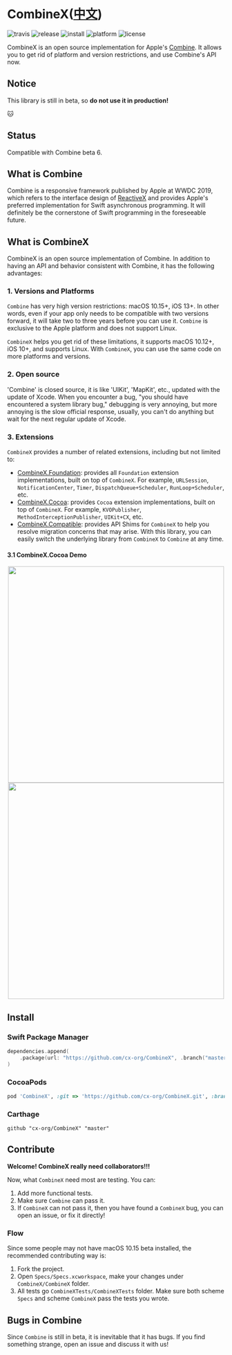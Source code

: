 # CombineX([中文](README.zh_cn.md))

![travis](https://img.shields.io/travis/cx-org/CombineX.svg)
![release](https://img.shields.io/github/release-pre/cx-org/combinex)
![install](https://img.shields.io/badge/install-spm%20%7C%20cocoapods%20%7C%20carthage-ff69b4)
![platform](https://img.shields.io/badge/platform-ios%20%7C%20macos%20%7C%20watchos%20%7C%20tvos%20%7C%20linux-lightgrey)
![license](https://img.shields.io/github/license/cx-org/combinex?color=black)

CombineX is an open source implementation for Apple's [Combine](https://developer.apple.com/documentation/combine). It allows you to get rid of platform and version restrictions, and use Combine's API now.

## Notice

This library is still in beta, so **do not use it in production!**

🐱

## Status

Compatible with Combine beta 6.

## What is Combine

Combine is a responsive framework published by Apple at WWDC 2019, which refers to the interface design of [ReactiveX](http://reactivex.io/) and provides Apple's preferred implementation for Swift asynchronous programming. It will definitely be the cornerstone of Swift programming in the foreseeable future.

## What is CombineX

CombineX is an open source implementation of Combine. In addition to having an API and behavior consistent with Combine, it has the following advantages:

### 1. Versions and Platforms

`Combine` has very high version restrictions: macOS 10.15+, iOS 13+. In other words, even if your app only needs to be compatible with two versions forward, it will take two to three years before you can use it. `Combine` is exclusive to the Apple platform and does not support Linux.

`CombineX` helps you get rid of these limitations, it supports macOS 10.12+, iOS 10+, and supports Linux. With `CombineX`, you can use the same code on more platforms and versions.

### 2. Open source

'Combine' is closed source, it is like 'UIKit', 'MapKit', etc., updated with the update of Xcode. When you encounter a bug, "you should have encountered a system library bug," debugging is very annoying, but more annoying is the slow official response, usually, you can't do anything but wait for the next regular update of Xcode.

### 3. Extensions

`CombineX` provides a number of related extensions, including but not limited to:

- [CombineX.Foundation](https://github.com/luoxiu/CombineX.Foundation): provides all `Foundation` extension implementations, built on top of `CombineX`. For example, `URLSession`, `NotificationCenter`, `Timer`, `DispatchQueue+Scheduler`, `RunLoop+Scheduler`, etc.
- [CombineX.Cocoa](https://github.com/luoxiu/CombineX.Cocoa): provides `Cocoa` extension implementations, built on top of `CombineX`. For example, `KVOPublisher`, `MethodInterceptionPublisher`, `UIKit+CX`, etc.
- [CombineX.Compatible](https://github.com/CombineXCommunity/CombineX.Compatible): provides API Shims for `CombineX` to help you resolve migration concerns that may arise. With this library, you can easily switch the underlying library from `CombineX` to `Combine` at any time.

#### 3.1 CombineX.Cocoa Demo

<p align="center">
<img src="demo.1.gif" height="500">
<img src="demo.2.gif" height="500">
</p>

## Install

### Swift Package Manager

```swift
dependencies.append(
    .package(url: "https://github.com/cx-org/CombineX", .branch("master"))
)
```

### CocoaPods

```ruby
pod 'CombineX', :git => 'https://github.com/cx-org/CombineX.git', :branch => 'master'
```

### Carthage

```carthage
github "cx-org/CombineX" "master"
```

## Contribute

**Welcome! CombineX really need collaborators!!!**

Now, what `CombineX` need most are testing. You can:

1. Add more functional tests.
2. Make sure `Combine` can pass it.
3. If `CombineX` can not pass it, then you have found a `CombineX` bug, you can open an issue, or fix it directly!

### Flow

Since some people may not have macOS 10.15 beta installed, the recommended contributing way is:

1. Fork the project.
2. Open `Specs/Specs.xcworkspace`, make your changes under `CombineX/CombineX` folder.
3. All tests go `CombineXTests/CombineXTests` folder. Make sure both scheme `Specs` and scheme `CombineX` pass the tests you wrote.

## Bugs in Combine

Since `Combine` is still in beta, it is inevitable that it has bugs. If you find something strange, open an issue and discuss it with us!
